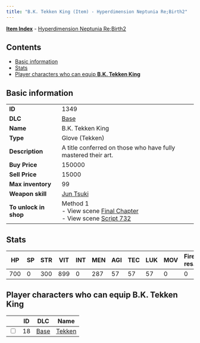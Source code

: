 ```yaml
---
title: "B.K. Tekken King (Item) - Hyperdimension Neptunia Re;Birth2"
---
```


[**Item Index**](/neptunia/rb2/item/index.html) - [Hyperdimension Neptunia Re;Birth2](/neptunia/rb2)

## Contents

- [Basic information](#basic-information)
- [Stats](#stats)
- [Player characters who can equip **B.K. Tekken King**](#player-characters-who-can-equip-bk-tekken-king)

## Basic information

|   |   |
| -- | -- |
| **ID** | 1349 |
| **DLC** | [Base](/neptunia/rb2/dlc/0-base.html) |
| **Name** | B.K. Tekken King |
| **Type** | Glove (Tekken) |
| **Description** | A title conferred on those who have fully mastered their art. |
| **Buy Price** | 150000 |
| **Sell Price** | 15000 |
| **Max inventory** | 99 |
| **Weapon skill** | [Jun Tsuki](/neptunia/rb2/skill/0-2303-jun-tsuki.html) |
| **To unlock in shop** | Method 1<br />- View scene [Final Chapter](/neptunia/rb2/scene/0-467-final-chapter.html)<br />- View scene [Script 732](/neptunia/rb2/scene/0-732-script-732.html) |

## Stats

| HP | SP | STR | VIT | INT | MEN | AGI | TEC | LUK | MOV | Fire res. | Ice res. | Wind res. | Lightning res. |
| -- | -- | --- | --- | --- | --- | --- | --- | --- | --- | --------- | -------- | --------- | -------------- |
| 700 | 0 | 300 | 899 | 0 | 287 | 57 | 57 | 57 | 0 | 0 | 0 | 0 | 0 |

## Player characters who can equip **B.K. Tekken King**

|    | ID | DLC | Name |
| -- | -- | --- | ---- |
| <input type="checkbox" id="rb2-player-0-18" class="trackbox" /> | 18 | [Base](/neptunia/rb2/dlc/0-base.html) | [Tekken](/neptunia/rb2/player/0-18-tekken.html) |